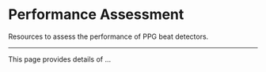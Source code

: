 # Performance Assessment

Resources to assess the performance of PPG beat detectors.

---

This page provides details of ...
